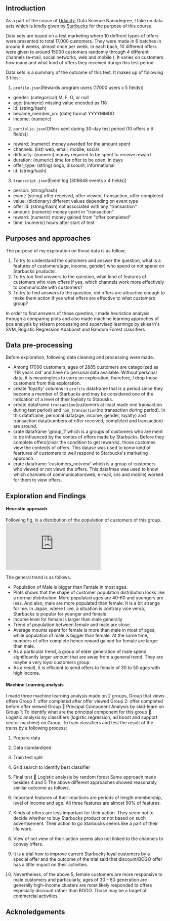 ## Introduction
As a part of the couse of [Udacity](https://www.udacity.com/), Data Science Nanodegree, I take on data sets which is kindly given by [Starbucks](https://www.starbucks.com/) for the purpose of this course.

Data sets are based on a test marketing where 10 deffrent types of offers were presented to total 17,000 customers. They were made in 6 batches in around 6 weeks, almost once per week. In each bach, 10 different offers were given to around 15000 customers randomly through 4 different channels (e-mail, social networks, web and mobile ). It varies on customers how many and what kind of offers they received durign this test period.

Data sets is a summary of the outcome of this test. It makes up of following 3 files;

1. `profile.json`(Rewards program users (17000 users x 5 fields))
- gender: (categorical) M, F, O, or null
- age: (numeric) missing value encoded as 118
- id: (string/hash)
- became_member_on: (date) format YYYYMMDD
- income: (numeric)

2. `portfolio.json`(Offers sent during 30-day test period (10 offers x 6 fields))
- reward: (numeric) money awarded for the amount spent
- channels: (list) web, email, mobile, social
- difficulty: (numeric) money required to be spent to receive reward
- duration: (numeric) time for offer to be open, in days
- offer_type: (string) bogo, discount, informational
- id: (string/hash)

3. `transcript.json`(Event log (306648 events x 4 fields))
- person: (string/hash)
- event: (string) offer received, offer viewed, transaction, offer completed
- value: (dictionary) different values depending on event type
- offer id: (string/hash) not associated with any "transaction"
- amount: (numeric) money spent in "transaction"
- reward: (numeric) money gained from "offer completed"
- time: (numeric) hours after start of test


## Purposes and approaches

The purpose of my exploration on those data is as follow;

1. To try to understand the customers and answer the question, what is a features of customers(age, income, gender) who spend or not spend on Starbucks pruductsl. 
2. To try too find answers to the question, what kind of features of customers who view offers if yes, which channels work more effectively to communicate with
customers?
3. To try to find answers to the question, did offers are attractive enough to make them action if yes what offers are effective to what customers group?

In order to find answers of those questins, I made heuristice analysis through a comparing plots and also made machine learning approches of pca analysis by sklearn processing and supervised learnings by sklearn's SVM, Rogistic Regression Adaboost and Random Forest classifiers 

## Data pre-processing

Before exploration, following data cleaning and processing were made.

- Among 17000 customers, ages of 2885 customers are categolized as ‘118 years old’ and have no personal data
available. Without personal data, it is meaningless to carry on exploration, therefore, I drop those customers from this exploration.
- create 'loyalty' columns in `profile` dataframe that is a period since they become a member of Starbucks and may be considered one of the indication of a level of their loylaity to Stabusks.
- create dataframe `transaction`(customers at least made one transaction during test period) and `non_transaction`(no transaction during period). In this dataframe, personal data(age, income, gender, loyalty) and transaction data(numbers of offer received, completed and transaction) are around.
- crate dataframe 'group_1' which is a groups of customers who are ment to be influenced by the contes of offers made by Starbucks. Before they complete offers(clear the condition to get rewards), those costomes view the contents of offers. This datase was used to konw kind of feartures of customers to well respond to Starbucks's marketing approach.
- crate dataframe 'customers_notview' which is a group of customers who viewed or not viewd the offers. This datafmae was used to know which channels of communication(web, e-mail, sns and mobile) worked for them to view offers.

## Exploration and Findings

#### Heuristic approach

Following fig, is a distribution of the population of customers of this group.
![Fig.1](https://github.com/wythe0513/Starbucks/blob/master/amout_age_gender_px.html)

The general trend is as follows.

- Population of Male is bigger than Female in most ages.
- Plots shows that the shape of customer population distribution looks like a normal distribution. More populated ages are 40-60 and youngers are less. And also, male are more populated than female. It is a bit strange for me. In Japan, where I live, a situation is contrary vice versa, Starbucks is popular for younger and female.
- Income level for female is larger than male generally
- Trend of population between female and male are close.
- Average mounts spent for female is more than male in most of ages, while population of male is bigger than female. At the same time, numbers of offer complete hence reward gained for female are larger than male.
- As a particular trend, a group of elder generation of male spend significantly larger amount that are away from a general trend. They are maybe a very loyal customers group.
- As a result, it is efficient to send offers to female of 30 to 50 ages with high income.

#### Machine Learning analysis
I made three machine learning analysis made on 2 groups,
Group that views offers
Group 1: offer completed after offer viewed
Group 2: offer completed before offer viewed
Group
 Principal Component Analysis by skid-learn on Group 1;
To identify what are the principal component for this group
 Logistic analysis by classifiers (logistic regression, ad boost and support vector
machine) on Group.
To train classifiers and test the result of the trains by a following process;
1. Prepare data
2. Data standardized

3. Train test split
4. Grid search to identify best classifier
5. Final test
 Logistic analysis by random forest
Same approach made besides 4 and 5
The above different approaches showed reasonably similar outcome as follows.
1. Important features of their reactions are periods of length membership, level of income
and age. All three features are almost 90% of features.
2. Kinds of offers are less important for their action. They seem not to decide whether to
buy Starbucks product or not based on such advertisement. Their action to go
Starbucks seems like a part of their life work.
3. View of not view of their action seems also not linked to the channels to convey offers.
4. It is a trial how to improve current Starbucks loyal customers by a special offer and the
outcome of the trial said that discount/BOGO offer has a little impact on their activities.
5. Nevertheless, of the above 5, female customers are more responsive to male
customers and particularly, ages of 30 – 50 generation are generally high-income
clusters are most likely responded to offers especially discount rather than BOGO.
Those may be a target of commercial activities.

## Acknoledgements